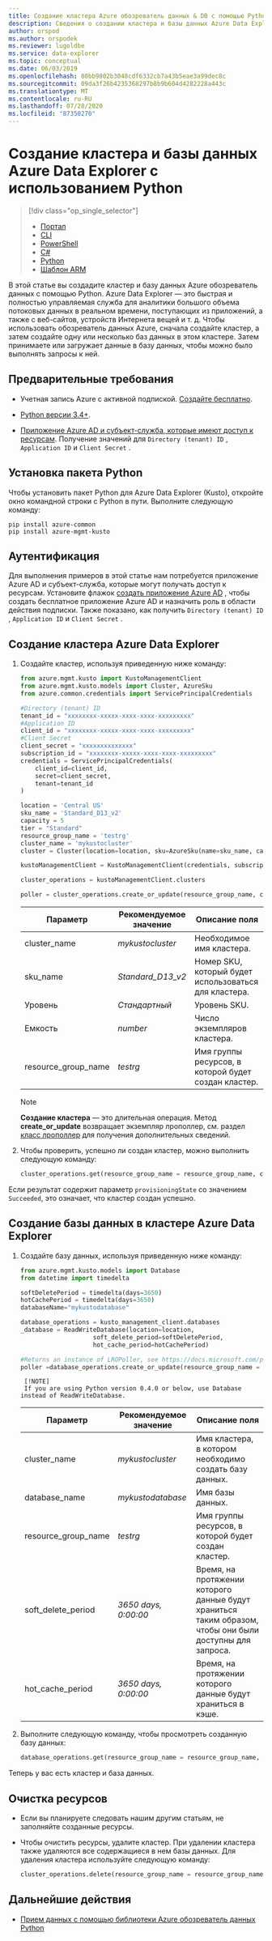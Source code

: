 ```yaml
---
title: Создание кластера Azure обозреватель данных & DB с помощью Python
description: Сведения о создании кластера и базы данных Azure Data Explorer с использованием Python.
author: orspod
ms.author: orspodek
ms.reviewer: lugoldbe
ms.service: data-explorer
ms.topic: conceptual
ms.date: 06/03/2019
ms.openlocfilehash: 80bb9802b3048cdf6332cb7a43b5eae3a99dec8c
ms.sourcegitcommit: 09da3f26b4235368297b8b9b604d4282228a443c
ms.translationtype: MT
ms.contentlocale: ru-RU
ms.lasthandoff: 07/28/2020
ms.locfileid: "87350270"
---
```

# <a name="create-an-azure-data-explorer-cluster-and-database-by-using-python"></a>Создание кластера и базы данных Azure Data Explorer с использованием Python

> [!div class="op_single_selector"]
> * [Портал](create-cluster-database-portal.md)
> * [CLI](create-cluster-database-cli.md)
> * [PowerShell](create-cluster-database-powershell.md)
> * [C#](create-cluster-database-csharp.md)
> * [Python](create-cluster-database-python.md)
> * [Шаблон ARM](create-cluster-database-resource-manager.md)

В этой статье вы создадите кластер и базу данных Azure обозреватель данных с помощью Python. Azure Data Explorer — это быстрая и полностью управляемая служба для аналитики большого объема потоковых данных в реальном времени, поступающих из приложений, а также с веб-сайтов, устройств Интернета вещей и т. д. Чтобы использовать обозреватель данных Azure, сначала создайте кластер, а затем создайте одну или несколько баз данных в этом кластере. Затем принимаете или загружает данные в базу данных, чтобы можно было выполнять запросы к ней.

## <a name="prerequisites"></a>Предварительные требования

* Учетная запись Azure с активной подпиской. [Создайте бесплатно](https://azure.microsoft.com/free/?ref=microsoft.com&utm_source=microsoft.com&utm_medium=docs&utm_campaign=visualstudio).

* [Python версии 3.4+](https://www.python.org/downloads/).

* [Приложение Azure AD и субъект-служба, которые имеют доступ к ресурсам](https://docs.microsoft.com/azure/active-directory/develop/howto-create-service-principal-portal). Получение значений для `Directory (tenant) ID` , `Application ID` и `Client Secret` .

## <a name="install-python-package"></a>Установка пакета Python

Чтобы установить пакет Python для Azure Data Explorer (Kusto), откройте окно командной строки с Python в пути. Выполните следующую команду:

```
pip install azure-common
pip install azure-mgmt-kusto
```
## <a name="authentication"></a>Аутентификация
Для выполнения примеров в этой статье нам потребуется приложение Azure AD и субъект-служба, которые могут получать доступ к ресурсам. Установите флажок [создать приложение Azure AD](https://docs.microsoft.com/azure/active-directory/develop/howto-create-service-principal-portal) , чтобы создать бесплатное приложение Azure AD и назначить роль в области действия подписки. Также показано, как получить `Directory (tenant) ID` , `Application ID` и `Client Secret` .

## <a name="create-the-azure-data-explorer-cluster"></a>Создание кластера Azure Data Explorer

1. Создайте кластер, используя приведенную ниже команду:

    ```Python
    from azure.mgmt.kusto import KustoManagementClient
    from azure.mgmt.kusto.models import Cluster, AzureSku
    from azure.common.credentials import ServicePrincipalCredentials

    #Directory (tenant) ID
    tenant_id = "xxxxxxxx-xxxxx-xxxx-xxxx-xxxxxxxxx"
    #Application ID
    client_id = "xxxxxxxx-xxxxx-xxxx-xxxx-xxxxxxxxx"
    #Client Secret
    client_secret = "xxxxxxxxxxxxxx"
    subscription_id = "xxxxxxxx-xxxxx-xxxx-xxxx-xxxxxxxxx"
    credentials = ServicePrincipalCredentials(
        client_id=client_id,
        secret=client_secret,
        tenant=tenant_id
    )

    location = 'Central US'
    sku_name = 'Standard_D13_v2'
    capacity = 5
    tier = "Standard"
    resource_group_name = 'testrg'
    cluster_name = 'mykustocluster'
    cluster = Cluster(location=location, sku=AzureSku(name=sku_name, capacity=capacity, tier=tier))
    
    kustoManagementClient = KustoManagementClient(credentials, subscription_id)
    
    cluster_operations = kustoManagementClient.clusters
    
    poller = cluster_operations.create_or_update(resource_group_name, cluster_name, cluster)
    ```

   |**Параметр** | **Рекомендуемое значение** | **Описание поля**|
   |---|---|---|
   | cluster_name | *mykustocluster* | Необходимое имя кластера.|
   | sku_name | *Standard_D13_v2* | Номер SKU, который будет использоваться для кластера. |
   | Уровень | *Стандартный* | Уровень SKU. |
   | Емкость | *number* | Число экземпляров кластера. |
   | resource_group_name | *testrg* | Имя группы ресурсов, в которой будет создан кластер. |

    > [!NOTE]
    > **Создание кластера** — это длительная операция. Метод **create_or_update** возвращает экземпляр лрополлер, см. раздел [класс лрополлер](/python/api/msrest/msrest.polling.lropoller?view=azure-python) для получения дополнительных сведений.

1. Чтобы проверить, успешно ли создан кластер, можно выполнить следующую команду:

    ```Python
    cluster_operations.get(resource_group_name = resource_group_name, cluster_name= clusterName, custom_headers=None, raw=False)
    ```

Если результат содержит параметр `provisioningState` со значением `Succeeded`, это означает, что кластер создан успешно.

## <a name="create-the-database-in-the-azure-data-explorer-cluster"></a>Создание базы данных в кластере Azure Data Explorer

1. Создайте базу данных, используя приведенную ниже команду:

    ```Python
    from azure.mgmt.kusto.models import Database
    from datetime import timedelta
    
    softDeletePeriod = timedelta(days=3650)
    hotCachePeriod = timedelta(days=3650)
    databaseName="mykustodatabase"
    
    database_operations = kusto_management_client.databases 
    _database = ReadWriteDatabase(location=location,
                        soft_delete_period=softDeletePeriod,
                        hot_cache_period=hotCachePeriod)
    
    #Returns an instance of LROPoller, see https://docs.microsoft.com/python/api/msrest/msrest.polling.lropoller?view=azure-python
    poller =database_operations.create_or_update(resource_group_name = resource_group_name, cluster_name = clusterName, database_name = databaseName, parameters = _database)
    ```

        [!NOTE]
        If you are using Python version 0.4.0 or below, use Database instead of ReadWriteDatabase.

   |**Параметр** | **Рекомендуемое значение** | **Описание поля**|
   |---|---|---|
   | cluster_name | *mykustocluster* | Имя кластера, в котором необходимо создать базу данных.|
   | database_name | *mykustodatabase* | Имя базы данных.|
   | resource_group_name | *testrg* | Имя группы ресурсов, в которой будет создан кластер. |
   | soft_delete_period | *3650 days, 0:00:00* | Время, на протяжении которого данные будут храниться таким образом, чтобы они были доступны для запроса. |
   | hot_cache_period | *3650 days, 0:00:00* | Время, на протяжении которого данные будут храниться в кэше. |

1. Выполните следующую команду, чтобы просмотреть созданную базу данных:

    ```Python
    database_operations.get(resource_group_name = resource_group_name, cluster_name = clusterName, database_name = databaseName)
    ```

Теперь у вас есть кластер и база данных.

## <a name="clean-up-resources"></a>Очистка ресурсов

* Если вы планируете следовать нашим другим статьям, не заполняйте созданные ресурсы.
* Чтобы очистить ресурсы, удалите кластер. При удалении кластера также удаляются все содержащиеся в нем базы данных. Для удаления кластера используйте следующую команду:

    ```Python
    cluster_operations.delete(resource_group_name = resource_group_name, cluster_name = clusterName)
    ```

## <a name="next-steps"></a>Дальнейшие действия

* [Прием данных с помощью библиотеки Azure обозреватель данных Python](python-ingest-data.md)
